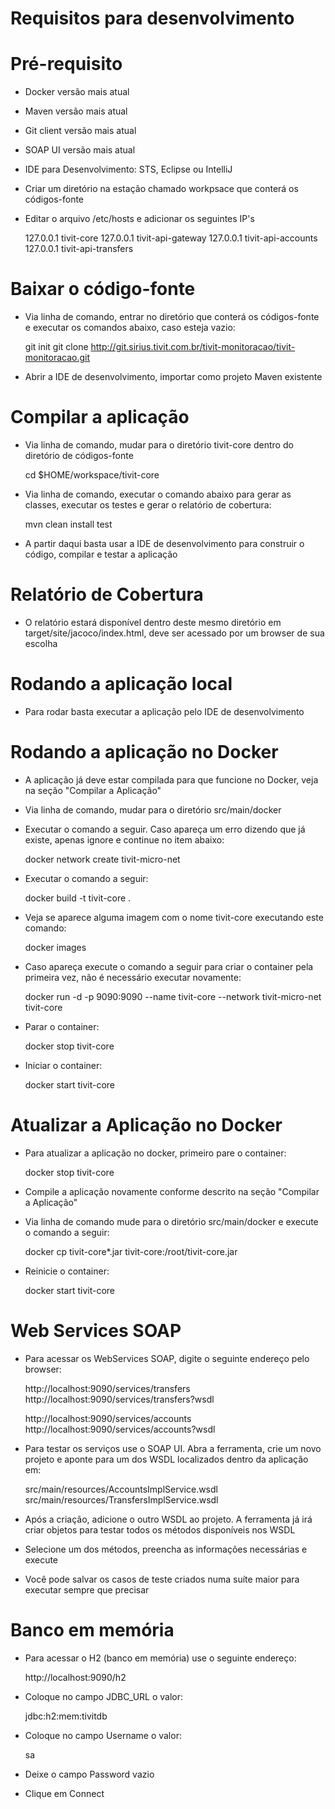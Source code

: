 # Requisitos para desenvolvimento

# Pré-requisito
- Docker versão mais atual
- Maven versão mais atual
- Git client versão mais atual
- SOAP UI versão mais atual
- IDE para Desenvolvimento: STS, Eclipse ou IntelliJ
- Criar um diretório na estação chamado workpsace que conterá os códigos-fonte
- Editar o arquivo /etc/hosts e adicionar os seguintes IP's
	
	127.0.0.1       tivit-core
	127.0.0.1       tivit-api-gateway
	127.0.0.1       tivit-api-accounts
	127.0.0.1       tivit-api-transfers
	
# Baixar o código-fonte

- Via linha de comando, entrar no diretório que conterá os códigos-fonte e executar os comandos abaixo, caso esteja vazio:

	git init
	git clone http://git.sirius.tivit.com.br/tivit-monitoracao/tivit-monitoracao.git

- Abrir a IDE de desenvolvimento, importar como projeto Maven existente

# Compilar a aplicação

- Via linha de comando, mudar para o diretório tivit-core dentro do diretório de códigos-fonte
  
	cd $HOME/workspace/tivit-core
  
- Via linha de comando, executar o comando abaixo para gerar as classes, executar os testes e gerar o relatório de cobertura:

	mvn clean install test  

- A partir daqui basta usar a IDE de desenvolvimento para construir o código, compilar e testar a aplicação

# Relatório de Cobertura

- O relatório estará disponível dentro deste mesmo diretório em target/site/jacoco/index.html, deve ser acessado por um browser de sua escolha

# Rodando a aplicação local
  
- Para rodar basta executar a aplicação pelo IDE de desenvolvimento

# Rodando a aplicação no Docker

- A aplicação já deve estar compilada para que funcione no Docker, veja na seção "Compilar a Aplicação"

- Via linha de comando, mudar para o diretório src/main/docker

- Executar o comando a seguir. Caso apareça um erro dizendo que já existe, apenas ignore e continue no item abaixo:

	docker network create tivit-micro-net

- Executar o comando a seguir:

	docker build -t tivit-core . 
	
- Veja se aparece alguma imagem com o nome tivit-core executando este comando:

	docker images
	
- Caso apareça execute o comando a seguir para criar o container pela primeira vez, não é necessário executar novamente:

	docker run -d -p 9090:9090 --name tivit-core --network tivit-micro-net tivit-core
	
- Parar o container:

	docker stop tivit-core
	
- Iniciar o container:

	docker start tivit-core
	
# Atualizar a Aplicação no Docker

- Para atualizar a aplicação no docker, primeiro pare o container:

	docker stop tivit-core

- Compile a aplicação novamente conforme descrito na seção "Compilar a Aplicação"

- Via linha de comando mude para o diretório src/main/docker e execute o comando a seguir:

	docker cp tivit-core*.jar tivit-core:/root/tivit-core.jar
	
- Reinicie o container:
	
	docker start tivit-core
	
# Web Services SOAP

- Para acessar os WebServices SOAP, digite o seguinte endereço pelo browser:

	http://localhost:9090/services/transfers
	http://localhost:9090/services/transfers?wsdl
	  
	http://localhost:9090/services/accounts
	http://localhost:9090/services/accounts?wsdl

- Para testar os serviços use o SOAP UI. Abra a ferramenta, crie um novo projeto e aponte para um dos WSDL localizados dentro da aplicação em:

	src/main/resources/AccountsImplService.wsdl
	src/main/resources/TransfersImplService.wsdl

- Após a criação, adicione o outro WSDL ao projeto. A ferramenta já irá criar objetos para testar todos os métodos disponíveis nos WSDL

- Selecione um dos métodos, preencha as informações necessárias e execute
- Você pode salvar os casos de teste criados numa suíte maior para executar sempre que precisar

# Banco em memória

- Para acessar o H2 (banco em memória) use o seguinte endereço:

	http://localhost:9090/h2
    
- Coloque no campo JDBC_URL o valor:

	jdbc:h2:mem:tivitdb
  
- Coloque no campo Username o valor:

	sa
  
- Deixe o campo Password vazio
  
- Clique em Connect
  
